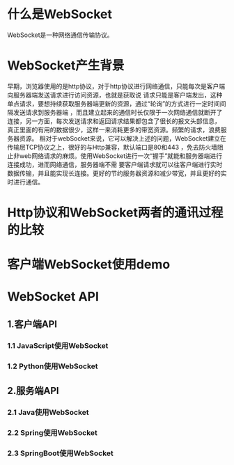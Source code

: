 # 什么是WebSocket
 WebSocket是一种网络通信传输协议。
# WebSocket产生背景
 早期，浏览器使用的是http协议，对于http协议进行网络通信，只能每次是客户端向服务器端发送请求进行访问资源，也就是获取说
 请求只能是客户端发出，这种单点请求，要想持续获取服务器端更新的资源，通过“轮询”的方式进行一定时间间隔发送请求到服务器端
 ，而且建立起来的通信时长仅限于一次网络通信就断开了连接，另一方面，每次发送请求和返回请求结果都包含了很长的报文头部信息，
 真正里面的有用的数据很少，这样一来消耗更多的带宽资源。频繁的请求，浪费服务器资源。
 相对于webSocket来说，它可以解决上述的问题，WebSocket建立在传输层TCP协议之上，很好的与Http兼容，默认端口是80和443
 ，免去防火墙阻止非web网络请求的麻烦。使用WebSocket进行一次“握手”就能和服务器端进行连接成功，进而网络通信，服务器端不需
 要客户端请求就可以往客户端进行实时数据传输，并且能实现长连接。更好的节约服务器资源和减少带宽，并且更好的实时进行通信。
# Http协议和WebSocket两者的通讯过程的比较

# 客户端WebSocket使用demo

# WebSocket API 
## 1.客户端API
### 1.1 JavaScript使用WebSocket
### 1.2 Python使用WebSocket

## 2.服务端API
### 2.1 Java使用WebSocket
### 2.2 Spring使用WebSocket
### 2.3 SpringBoot使用WebSocket






